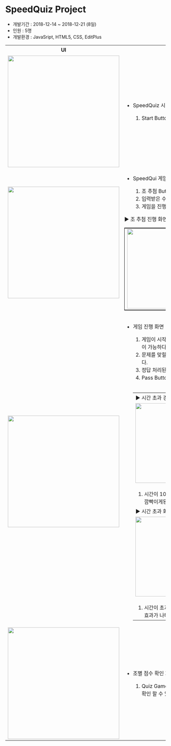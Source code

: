 <h1>SpeedQuiz Project</h1>
<ul>
  <li>개발기간 : 2018-12-14 ~ 2018-12-21 (8일)</li>
  <li>인원 : 5명</li>
  <li>개발환경 : JavaSript, HTML5, CSS, EditPlus</li>
</ul>
<table>
  <tr>
    <td align="center"><b>UI</b></td>
    <td align="center"><b>상세 설명</b></td>
  </tr>
  <tr>
    <td>
      <img src="https://blogfiles.pstatic.net/MjAxOTA1MDdfMjAw/MDAxNTU3MjE1NTI2NzM1.zV0TLlQn3iWqm1tC5Ne5MWWzcLiIZXOJiel2jzTNI4Ig.TuAdKGUp-ax1EWp-_8KBomLGPPjzlv90K_H1SF3TyoAg.PNG.phh_92/main_%ED%99%94%EB%A9%B4.png?type=w2" width="350px"/>
    </td>
    <td>
      <ul>
        <li>SpeedQuiz 시작 화면</li>
        <ol>
          <li>Start Button Click 시 게임 진행 화면으로 넘어감</li>
        </ol>
      </ul>
    </td>
  </tr>
   <tr>
    <td>
      <img src="https://blogfiles.pstatic.net/MjAxOTA1MDdfMjc5/MDAxNTU3MjE1NTI3NTQ4.OcUvzOFDGMvD21R0s7i-C7fZvWse41tjW8tjQ2oAyCAg.XsFQi8RlDy7LOognagRwsM5HQ1D0VKiXHf9znV3_ffUg.PNG.phh_92/Quiz_%ED%99%94%EB%A9%B4.png?type=w2" width="350px"/>
    </td>
    <td>
      <ul>
        <li>SpeedQui 게임 화면</li>
        <ol>
          <li>조 추첨 Button 을 눌러 참여할 Team 개수를 입력</li>
          <li>입력받은 수의 범위에서 난수 출력하여 게임을 진행할 조를 추출</li>
          <li>게임을 진행할때 조 추첨을 하지 않으면 게임이 진행 될 수 없음</li>
        </ol>
      </ul>
      <table style="border:1px solid black">
        <tr>▶ 조 추첨 진행 화면</tr>
        <tr>
          <td>
            <img src="https://blogfiles.pstatic.net/MjAxOTA1MDdfNTYg/MDAxNTU3MjE1NTU0MjQ2.FDE-h8vYDDki3UQKubHzIl3C0LDGZMqRcObQqjpO92og.8tG-xNzbjP9yweG6mZPf3htTje0lJ0a3q55CYlCCgB4g.PNG.phh_92/%EC%A1%B0_%EC%B6%94%EC%B2%A8.png?type=w2" width="250px"/>
          </td>
          <td>
            <img src="https://blogfiles.pstatic.net/MjAxOTA1MDdfMjM1/MDAxNTU3MjE1NTU1Mjg3.XzTxFpJi_WuAfPhyCqLZzPJcVoJ0oKLT5wDqBej0a6wg.ZFhzKCSHSVYPi-XMuZwh41NFb_AiRZPRmJs6azFaoTIg.PNG.phh_92/%EC%A1%B0%EC%B6%94%EC%B2%A8_2.png?type=w2" width="250px"/>
          </td>
        </tr>
      </table>
     <tr>
      <td>
        <img src="https://blogfiles.pstatic.net/MjAxOTA1MDdfMTA4/MDAxNTU3MjE1NTI4MjM4.c0Yl-uRNh1YGY6kx2SxGbRCMk1BpYe4nJof4e-uqawwg.waoN3VmXdd5fl5VrhnuOP7yfh3zeFMCNw8La9kjgA2kg.PNG.phh_92/Score.png?type=w2" width="350px"/>
      </td>
      <td>
        <ul>
          <li>게임 진행 화면</li>
          <ol>
            <li>게임이 시작되면 타이머가 가동된다, 타이머의 시간은 Code 내에서 수정이 가능하다</li>
            <li>문제를 맞힐시 다음(정답) Button 을 누른다. Score 는 10점씩 증가한다.</li>
            <li>정답 처리된 문제는 다시 출제되지 않는다.</li>
            <li>Pass Button 을 누를시 Score 는 증가하지 않으며 문제가 넘어간다</li>
          </ol>
          <br>
          <table>
            <tr>
              <td>
              ▶ 시간 초과 경고화면
              </td>
            </tr>
            <tr>
              <td>
                <img src="https://blogfiles.pstatic.net/MjAxOTA1MDdfMTg5/MDAxNTU3MjE1NTMwNDk2.CJRqh90cjNtNjd97TCPXrPWPOSOeJeWAxxMcV2DAbR4g.d15sivBul78yjLGhm9PeR1Mjx07OPx-M9DCp6Hs914og.PNG.phh_92/%EC%8B%9C%EA%B0%84%EC%B4%88%EA%B3%BC_%EA%B2%BD%EA%B3%A0_%ED%9A%A8%EA%B3%BC.png?type=w2" width="250px"/>
              </td>
            </tr>
            <tr>
              <td>
                <ol>
                  <li>시간이 10초 이하로 남게 된다면 위 이미지와 같이 화면이 붉은색으로 깜빡이게된다.</li>
                </ol>
              </td>
            </tr>
            <tr>
              <td>▶ 시간 초과 화면</td>
            </tr>
            <tr>
              <td>
                <img src="https://blogfiles.pstatic.net/MjAxOTA1MDdfMjQ0/MDAxNTU3MjE1NTI5MDEw.wDrTxAUE-8uLWBQM3XOFF64Aj-9MwDbwmoDL5AgLSzYg.7vNTZ25_hqWPrHxnQllNnAzjW71WZIVv_pKqq6o55yIg.PNG.phh_92/Timeover_%ED%99%94%EB%A9%B4.png?type=w2" width="250px"/>
              </td>
            </tr>
            <tr>
              <td>
                <ol>
                  <li>시간이 초과되면 위 이미지와 같이 해골 이미지가 화면을 돌아다니는 효과가 나타난다.</li>
                </ol>
              </td>
            </tr>
          </table>         
        </ul>
      </td>
    </tr>
    </td>
  </tr>
  <tr>
    <td>
      <img src="https://blogfiles.pstatic.net/MjAxOTA1MDdfMiAg/MDAxNTU3MjE1NTU1MDQ3.UQAjrJHZPWjMr2KNYdX-t5jL3FUTUqQWPMiiMb0Bda4g.TRJ12_K-KlMZf_lcoKByKzY1jUeH-uR6TQC2OpjXrIgg.PNG.phh_92/%EC%A1%B0%EB%B3%84_Score_%EB%B9%84%EA%B5%90_%ED%99%94%EB%A9%B4.png?type=w2" width="350px"/>
    </td>
    <td>
      <ul>
        <li>조별 점수 확인 화면</li>
        <ol>
          <li>Quiz Game 이 끝나고 Score 에 마우스를 올려놓으면 각 팀별로 점수를 확인 할 수 있는 div 가 나타난다.</li>
        </ol>
      </ul>
    </td>
  </tr>
</table>
